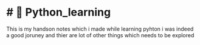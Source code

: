 <h1># 🐍 Python_learning </h1>
This is my handson notes which i made while learning pyhton i was indeed a good joruney and thier are lot of other things which needs to be explored 
